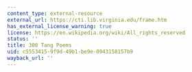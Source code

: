 ```yaml
---
content_type: external-resource
external_url: https://cti.lib.virginia.edu/frame.htm
has_external_license_warning: true
license: https://en.wikipedia.org/wiki/All_rights_reserved
status: ''
title: 300 Tang Poems
uid: c5553415-9f9d-49b1-be9e-0943158157b9
wayback_url: ''
---
```

